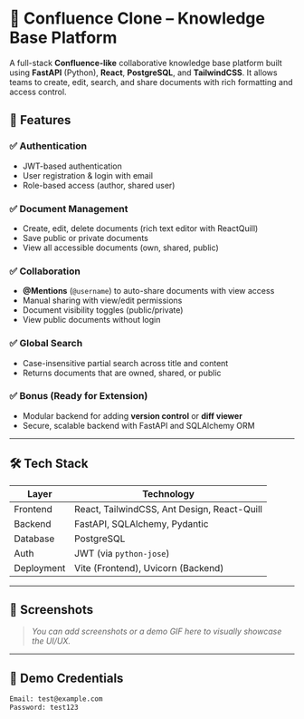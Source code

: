 # 🧠 Confluence Clone – Knowledge Base Platform

A full-stack **Confluence-like** collaborative knowledge base platform built using **FastAPI** (Python), **React**, **PostgreSQL**, and **TailwindCSS**. It allows teams to create, edit, search, and share documents with rich formatting and access control.

## 🚀 Features

### ✅ Authentication
- JWT-based authentication
- User registration & login with email
- Role-based access (author, shared user)

### ✅ Document Management
- Create, edit, delete documents (rich text editor with ReactQuill)
- Save public or private documents
- View all accessible documents (own, shared, public)

### ✅ Collaboration
- **@Mentions** (`@username`) to auto-share documents with view access
- Manual sharing with view/edit permissions
- Document visibility toggles (public/private)
- View public documents without login

### ✅ Global Search
- Case-insensitive partial search across title and content
- Returns documents that are owned, shared, or public

### ✅ Bonus (Ready for Extension)
- Modular backend for adding **version control** or **diff viewer**
- Secure, scalable backend with FastAPI and SQLAlchemy ORM

---

## 🛠️ Tech Stack

| Layer       | Technology                        |
|------------|------------------------------------|
| Frontend    | React, TailwindCSS, Ant Design, React-Quill |
| Backend     | FastAPI, SQLAlchemy, Pydantic     |
| Database    | PostgreSQL                        |
| Auth        | JWT (via `python-jose`)           |
| Deployment  | Vite (Frontend), Uvicorn (Backend)|

---

## 📸 Screenshots

> *You can add screenshots or a demo GIF here to visually showcase the UI/UX.*

---

## 🧪 Demo Credentials

```bash
Email: test@example.com
Password: test123
